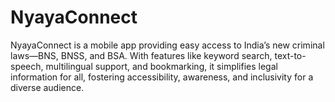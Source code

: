 # NyayaConnect
NyayaConnect is a mobile app providing easy access to India’s new criminal laws—BNS, BNSS, and BSA. With features like keyword search, text-to-speech, multilingual support, and bookmarking, it simplifies legal information for all, fostering accessibility, awareness, and inclusivity for a diverse audience.
